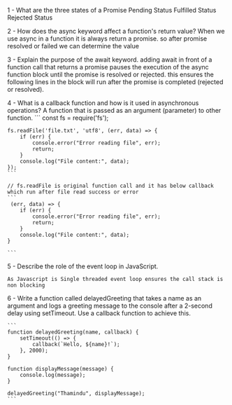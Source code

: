 1 - What are the three states of a Promise
    Pending Status
    Fulfilled Status
    Rejected Status

2 - How does the async keyword affect a function's return value?
    When we use async in a function it is always return a promise. so after promise resolved or failed we can determine the value  

3 - Explain the purpose of the await keyword.
    adding await in front of a function call that returns a promise pauses the execution of the async function block until the promise is resolved or rejected. this ensures the following lines in the block will run after the promise is completed (rejected or resolved).

4 - What is a callback function and how is it used in asynchronous operations?
    A function that is passed as an argument (parameter) to other function.
    ```
    const fs = require('fs');

    fs.readFile('file.txt', 'utf8', (err, data) => {
        if (err) {
            console.error("Error reading file", err);
            return;
        }
        console.log("File content:", data);
    });
    ```

    // fs.readFile is original function call and it has below callback which run after file read success or error
    ```
     (err, data) => {
        if (err) {
            console.error("Error reading file", err);
            return;
        }
        console.log("File content:", data);
    }

    ```
5 - Describe the role of the event loop in JavaScript.

    As Javascript is Single threaded event loop ensures the call stack is non blocking 

6 - Write a function called delayedGreeting that takes a name as an argument and logs a greeting message to the console after a 2-second delay using setTimeout. Use a callback function to achieve this.


    ```
    function delayedGreeting(name, callback) {
        setTimeout(() => {
            callback(`Hello, ${name}!`);
        }, 2000);
    }

    function displayMessage(message) {
        console.log(message);
    }

    delayedGreeting("Thamindu", displayMessage);
    ```